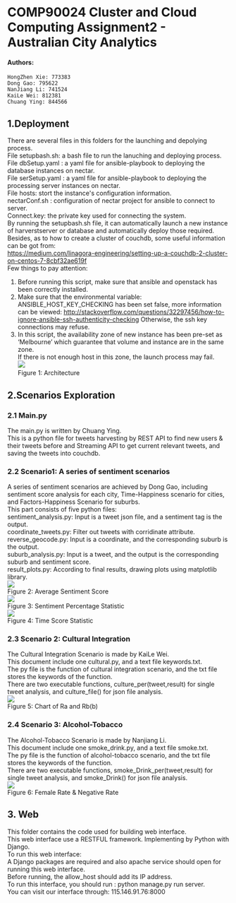 # COMP90024 Cluster and Cloud Computing Assignment2 - Australian City Analytics
#### Authors:
    HongZhen Xie: 773383
    Dong Gao: 795622
    NanJiang Li: 741524
    KaiLe Wei: 812381
    Chuang Ying: 844566
## 1.Deployment
There are several files in this folders for the launching and depolying process.<br>
File setupbash.sh: a bash file to run the lanuching and deploying process. <br>
File dbSetup.yaml : a yaml file for ansible-playbook to deploying the database instances on nectar.<br>
File serSetup.yaml : a yaml file for ansible-playbook to deploying the processing server instances on nectar.<br>
File hosts: stort the instance's configuration information.<br>
nectarConf.sh : configuration of nectar project for ansible to connect to server.<br>
Connect.key: the private key used for connecting the system.<br>
By running the setupbash.sh file, it can automatically launch a new instance of harverstserver or database and automatically deploy those required.<br>
Besides, as to how to create a cluster of couchdb, some useful information can be got from:<br>
https://medium.com/linagora-engineering/setting-up-a-couchdb-2-cluster-on-centos-7-8cbf32ae619f<br>
Few things to pay attention:<br>
1. Before running this script, make sure that ansible and openstack has been correctly installed.<br>
2. Make sure that the environmental variable: ANSIBLE_HOST_KEY_CHECKING has been set false,  more information can be viewed: http://stackoverflow.com/questions/32297456/how-to-ignore-ansible-ssh-authenticity-checking
Otherwise, the ssh key connections may refuse.<br>
3. In this script, the availability zone of new instance has been pre-set as ‘Melbourne’ which guarantee that volume and instance are in the same zone.<br>
If there is not enough host in this zone, the launch process may fail.<br>
![](https://github.com/haluokele/Australian_City_Analytics/blob/master/readme_images/fig1.png)<br>
Figure 1: Architecture<br>

## 2.Scenarios Exploration
### 2.1 Main.py
The main.py is written by Chuang Ying.<br>
This is a python file for tweets harvesting by REST API to find new users & their tweets before and Streaming API to get current relevant tweets, and saving the tweets into couchdb.
### 2.2 Scenario1: A series of sentiment scenarios
A series of sentiment scenarios are achieved by Dong Gao, including sentiment score analysis for each city, Time-Happiness scenario for cities, and Factors-Happiness Scenario for suburbs. <br>
This part consists of five python files:<br>
sentiment_analysis.py: Input is a tweet json file, and a sentiment tag is the output.<br>
coordinate_tweets.py: Filter out tweets with corridinate attribute.<br>
reverse_geocode.py: Input is a coordinate, and the corresponding suburb is the output.<br>
suburb_analysis.py: Input is a tweet, and the output is the corresponding suburb and sentiment score.<br>
result_plots.py: According to final results, drawing plots using matplotlib library.<br>
![](https://github.com/haluokele/Australian_City_Analytics/blob/master/readme_images/fig2.png)<br>
Figure 2: Average Sentiment Score<br>
![](https://github.com/haluokele/Australian_City_Analytics/blob/master/readme_images/fig3.png)<br>
Figure 3: Sentiment Percentage Statistic<br>
![](https://github.com/haluokele/Australian_City_Analytics/blob/master/readme_images/fig4.png)<br>
Figure 4: Time Score Statistic<br>
### 2.3 Scenario 2: Cultural Integration
The Cultural Integration Scenario is made by KaiLe Wei.<br>
This document include one cultural.py, and a text file keywords.txt.<br>
The py file is the function of cultural integration  scenario, and the txt file stores the keywords of the function.<br>
There are two executable functions, culture_per(tweet,result) for single tweet analysis, and culture_file() for json file analysis.<br>
![](https://github.com/haluokele/Australian_City_Analytics/blob/master/readme_images/fig5.png)<br>
Figure 5: Chart of Ra and Rb(b)<br>
### 2.4 Scenario 3: Alcohol-Tobacco
The Alcohol-Tobacco Scenario is made by Nanjiang Li.<br>
This document include one smoke_drink.py, and a text file smoke.txt.<br>
The py file is the function of alcohol-tobacco scenario, and the txt file stores the keywords of the function.<br>
There are two executable functions, smoke_Drink_per(tweet,result) for single tweet analysis, and smoke_Drink() for json file analysis.<br>
![](https://github.com/haluokele/Australian_City_Analytics/blob/master/readme_images/fig6.png)<br>
Figure 6: Female Rate & Negative Rate<br>
## 3. Web
This folder contains the code used for building web interface.<br>
This web interface use a RESTFUL framework. Implementing by Python with Django.<br>
To run this web interface: <br>
A Django packages are required and also apache service should open for running this web interface.<br>
Before running, the allow_host should add its IP address.  <br>
To run this interface,  you should run :  python manage.py run server.<br>
You can visit our interface through: 115.146.91.76:8000






